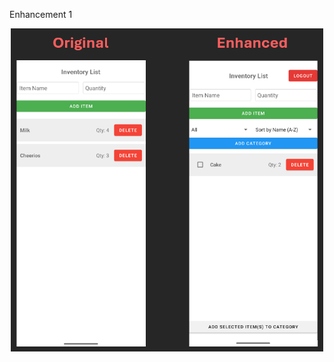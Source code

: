 Enhancement 1

<p align="center">
  <img src="https://github.com/MusabXD/musabxd.github.io/raw/Software-Engineering-and-Design/Enhancement%201.png" alt="Inventory App Screenshot" width="500">
</p>
